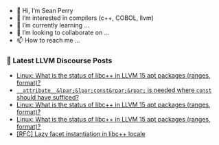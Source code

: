 - 👋 Hi, I’m Sean Perry
- 👀 I’m interested in compilers (c++, COBOL, llvm)
- 🌱 I’m currently learning ...
- 💞️ I’m looking to collaborate on ...
- 📫 How to reach me ...

<!---
s66perry/s66perry is a ✨ special ✨ repository because its `README.md` (this file) appears on your GitHub profile.
You can click the Preview link to take a look at your changes.
--->
### 📕 Latest LLVM Discourse Posts

<!-- DISCOURSE-LLVM:START -->
- [Linux: What is the status of libc++ in LLVM 15 apt packages &lpar;ranges, format&rpar;?](https://discourse.llvm.org/t/linux-what-is-the-status-of-libc-in-llvm-15-apt-packages-ranges-format/65348#post_7)
- [`__attribute__&lpar;&lpar;const&rpar;&rpar;` is needed where `const` should have sufficed?](https://discourse.llvm.org/t/attribute-const-is-needed-where-const-should-have-sufficed/65308?page=2#post_23)
- [Linux: What is the status of libc++ in LLVM 15 apt packages &lpar;ranges, format&rpar;?](https://discourse.llvm.org/t/linux-what-is-the-status-of-libc-in-llvm-15-apt-packages-ranges-format/65348#post_6)
- [Linux: What is the status of libc++ in LLVM 15 apt packages &lpar;ranges, format&rpar;?](https://discourse.llvm.org/t/linux-what-is-the-status-of-libc-in-llvm-15-apt-packages-ranges-format/65348#post_5)
- [[RFC] Lazy facet instantiation in libc++ locale](https://discourse.llvm.org/t/rfc-lazy-facet-instantiation-in-libc-locale/65331#post_2)
<!-- DISCOURSE-LLVM:END -->
